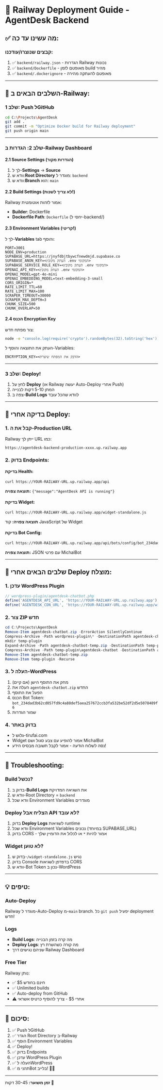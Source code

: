 # 🚀 Railway Deployment Guide - AgentDesk Backend

## ✅ מה עשינו עד כה:

### קבצים שנוצרו/עודכנו:
1. ✅ `backend/railway.json` - הגדרות Railway נכונות
2. ✅ `backend/Dockerfile` - מאופטם לזמן build מהיר
3. ✅ `backend/.dockerignore` - מאופטם להעתקה מהירה

---

## 🎯 השלבים הבאים ב-Railway:

### שלב 1: Push לGitHub

```bash
cd C:\Projects\AgentDesk
git add .
git commit -m "Optimize Docker build for Railway deployment"
git push origin main
```

---

### שלב 2: הגדרות ב-Railway Dashboard

#### 2.1 Source Settings (הגדרות מקור)
1. לך ל-**Settings** → **Source**
2. וודא ש:**Root Directory** מוגדר ל: `backend`
3. וודא ש:**Branch** הוא: `main`

#### 2.2 Build Settings (לא צריך לשנות!)
Railway אמור לזהות אוטומטית:
- **Builder**: Dockerfile
- **Dockerfile Path**: `Dockerfile` (יחסי ל-backend/)

#### 2.3 Environment Variables (קריטי!)
לך ל-**Variables** tab והוסף:

```env
PORT=3001
NODE_ENV=production
SUPABASE_URL=https://jnyfdbjtbywcfnewdmjd.supabase.co
SUPABASE_ANON_KEY=<העתק מקובץ .env המקומי>
SUPABASE_SERVICE_ROLE_KEY=<העתק מקובץ .env המקומי>
OPENAI_API_KEY=<העתק מקובץ .env המקומי>
OPENAI_MODEL=gpt-4o-mini
OPENAI_EMBEDDING_MODEL=text-embedding-3-small
CORS_ORIGIN=*
RATE_LIMIT_TTL=60
RATE_LIMIT_MAX=100
SCRAPER_TIMEOUT=30000
SCRAPER_MAX_DEPTH=3
CHUNK_SIZE=500
CHUNK_OVERLAP=50
```

#### 2.4 הכנס Encryption Key
צור מפתח חדש:
```bash
node -e "console.log(require('crypto').randomBytes(32).toString('hex'))"
```
העתק את התוצאה והוסף ל-Variables:
```env
ENCRYPTION_KEY=<הדבק את המפתח שיצרת>
```

---

### שלב 3: Deploy!

1. לחץ על **Deploy** (או Railway יעשה Auto-Deploy אחרי Push)
2. המתן 5-10 דקות לבנייה
3. צפה ב-**Build Logs** לוודא שהכל עובד

---

## 🧪 בדיקה אחרי Deploy:

### 1. קבל את ה-Production URL
Railway ייתן לך URL כמו:
```
https://agentdesk-backend-production-xxxx.up.railway.app
```

### 2. בדוק Endpoints:

#### בדיקת Health:
```bash
curl https://YOUR-RAILWAY-URL.up.railway.app/api
```
**תוצאה צפויה:** `{"message":"AgentDesk API is running"}`

#### בדיקת Widget:
```bash
curl https://YOUR-RAILWAY-URL.up.railway.app/widget-standalone.js
```
**תוצאה צפויה:** קוד JavaScript של Widget

#### בדיקת Bot Config:
```bash
curl https://YOUR-RAILWAY-URL.up.railway.app/api/bots/config/bot_234dad3b62cd057fd9c4a88def5aea257672ccb3fa532be52df2d5e5078489f6
```
**תוצאה צפויה:** JSON עם פרטי MichalBot

---

## 📝 שלבים הבאים אחרי Deploy מוצלח:

### 1. עדכן WordPress Plugin
```php
// wordpress-plugin/agentdesk-chatbot.php
define('AGENTDESK_API_URL', 'https://YOUR-RAILWAY-URL.up.railway.app');
define('AGENTDESK_CDN_URL', 'https://YOUR-RAILWAY-URL.up.railway.app/widget-standalone.js');
```

### 2. צור ZIP חדש
```powershell
cd C:\Projects\AgentDesk
Remove-Item agentdesk-chatbot.zip -ErrorAction SilentlyContinue
Compress-Archive -Path wordpress-plugin\* -DestinationPath agentdesk-chatbot-temp.zip
mkdir temp-plugin
Expand-Archive -Path agentdesk-chatbot-temp.zip -DestinationPath temp-plugin\agentdesk-chatbot
Compress-Archive -Path temp-plugin\agentdesk-chatbot -DestinationPath agentdesk-chatbot.zip
Remove-Item agentdesk-chatbot-temp.zip
Remove-Item temp-plugin -Recurse
```

### 3. העלה ל-WordPress
1. מחק את התוסף הישן (אם קיים)
2. העלה את `agentdesk-chatbot.zip` החדש
3. הפעל את התוסף
4. הכנס Bot Token: `bot_234dad3b62cd057fd9c4a88def5aea257672ccb3fa532be52df2d5e5078489f6`
5. שמור הגדרות

### 4. בדוק באתר
- גלוש ל-tirufai.com
- Widget אמור להופיע עם צבע סגול ושם MichalBot
- נסה לשלוח הודעה - אמור לקבל תשובה מבסיס הידע!

---

## 🔧 Troubleshooting:

### Build נכשל?
1. בדוק ב-**Build Logs** את השגיאה המדויקת
2. וודא ש-Root Directory = `backend`
3. וודא שכל Environment Variables מוגדרים

### Deploy הצליח אבל API לא עובד?
1. בדוק **Deploy Logs** לשגיאות runtime
2. וודא שכל Environment Variables נכונים (במיוחד SUPABASE_URL)
3. בדוק CORS - אמור להיות `*` או לכלול את הדומיין שלך

### Widget לא טוען?
1. בדוק ש-`/widget-standalone.js` נגיש
2. בדוק Console בדפדפן לשגיאות CORS
3. וודא ש-Bot Token נכון ב-WordPress

---

## 💡 טיפים:

### Auto-Deploy
Railway מוגדר ל-Auto-Deploy מ-`main` branch.
כל `git push` יפעיל deployment חדש!

### Logs
- **Build Logs**: מה קרה בזמן הבנייה
- **Deploy Logs**: מה קורה כשהשרת רץ
- שניהם נגישים דרך Railway Dashboard

### Free Tier
Railway נותן:
- ✅ $5 חינם בחודש
- ✅ Unlimited builds
- ✅ Auto-deploy from GitHub
- ⚠️ אחרי $5 - צריך להוסיף כרטיס אשראי

---

## 🎉 סיכום:

1. ✅ Push לGitHub
2. ✅ הגדר Root Directory ב-Railway
3. ✅ הוסף Environment Variables
4. ✅ Deploy!
5. ✅ בדוק Endpoints
6. ✅ עדכן WordPress Plugin
7. ✅ העלה לWordPress
8. ✅ תהני מBot בלייב! 🤖💜

---

**זמן משוער:** 30-45 דקות 🚀

